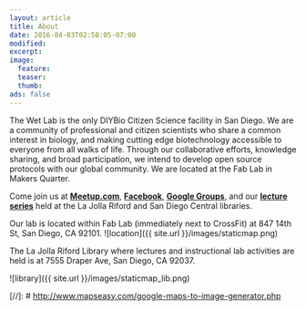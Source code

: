 ```yaml
---
layout: article
title: About
date: 2016-04-03T02:58:05-07:00
modified:
excerpt:
image: 
  feature:
  teaser:
  thumb: 
ads: false
---
```

The Wet Lab is the only DIYBio Citizen Science facility in San Diego. We are a community of professional and citizen scientists who share a common interest in biology, and making cutting edge biotechnology accessible to everyone from all walks of life. Through our collaborative efforts, knowledge sharing, and broad participation, we intend to develop open source protocols with our global community. We are located at the Fab Lab in Makers Quarter. 

Come join us at **<a href="http://www.meetup.com/The-Wet-Lab-a-DIYBio-maker-community-for-algae-enthusiasts/">Meetup.com</a>**, **<a href="https://www.facebook.com/groups/wetlab/">Facebook</a>**, **<a href="https://groups.google.com/forum/#%21forum/wet-lab-san-diego-diybio">Google Groups</a>**, and our **<a href="https://thewetlablog.wordpress.com/">lecture series</a>** held at the La Jolla Riford and San Diego Central libraries.

Our lab is located within Fab Lab (immediately next to CrossFit) at 847 14th St, San Diego, CA 92101. ![location]({{ site.url }}/images/staticmap.png)

The La Jolla Riford Library where lectures and instructional lab activities are held is at 7555 Draper Ave, San Diego, CA 92037. 

![library]({{ site.url }}/images/staticmap_lib.png)

[//]: # http://www.mapseasy.com/google-maps-to-image-generator.php 
